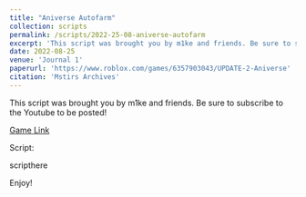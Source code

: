 ```yaml
---
title: "Aniverse Autofarm"
collection: scripts
permalink: /scripts/2022-25-08-aniverse-autofarm
excerpt: 'This script was brought you by m1ke and friends. Be sure to subscribe to the Youtube to be posted!'
date: 2022-08-25
venue: 'Journal 1'
paperurl: 'https://www.roblox.com/games/6357903043/UPDATE-2-Aniverse'
citation: 'Mstirs Archives'
---
```

This script was brought you by m1ke and friends. Be sure to subscribe to the Youtube to be posted!

[Game Link](https://www.roblox.com/games/6357903043/UPDATE-2-Aniverse)

Script:

scripthere

Enjoy!
